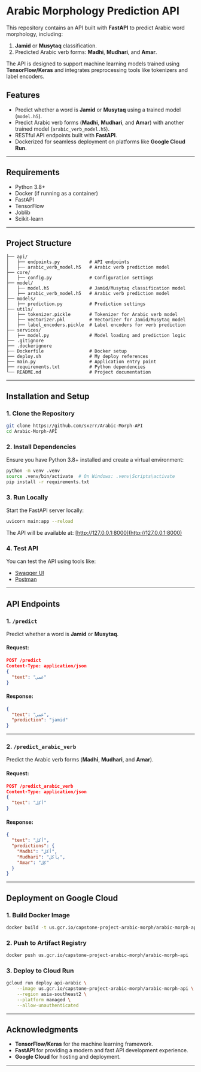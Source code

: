 # Arabic Morphology Prediction API

This repository contains an API built with **FastAPI** to predict Arabic word morphology, including:
1. **Jamid** or **Musytaq** classification.
2. Predicted Arabic verb forms: **Madhi**, **Mudhari**, and **Amar**.

The API is designed to support machine learning models trained using **TensorFlow/Keras** and integrates preprocessing tools like tokenizers and label encoders.

## Features
- Predict whether a word is **Jamid** or **Musytaq** using a trained model (`model.h5`).
- Predict Arabic verb forms (**Madhi**, **Mudhari**, and **Amar**) with another trained model (`arabic_verb_model.h5`).
- RESTful API endpoints built with **FastAPI**.
- Dockerized for seamless deployment on platforms like **Google Cloud Run**.

---

## Requirements
- Python 3.8+
- Docker (if running as a container)
- FastAPI
- TensorFlow
- Joblib
- Scikit-learn

---

## Project Structure
```
├── api/
│   ├── endpoints.py           # API endpoints
│   ├── arabic_verb_model.h5   # Arabic verb prediction model
├── core/
│   ├── config.py              # Configuration settings
├── model/
│   ├── model.h5               # Jamid/Musytaq classification model
│   ├── arabic_verb_model.h5   # Arabic verb prediction model
├── models/
│   ├── prediction.py          # Prediction settings
├── utils/
│   ├── tokenizer.pickle       # Tokenizer for Arabic verb model
│   ├── vectorizer.pkl         # Vectorizer for Jamid/Musytaq model
│   ├── label_encoders.pickle  # Label encoders for verb prediction
├── services/
│   ├── model.py               # Model loading and prediction logic
├── .gitignore                 
├── .dockerignore              
├── Dockerfile                 # Docker setup
├── deploy.sh                  # My deploy references
├── main.py                    # Application entry point
├── requirements.txt           # Python dependencies
└── README.md                  # Project documentation
```

---

## Installation and Setup

### 1. Clone the Repository
```bash
git clone https://github.com/sxzrr/Arabic-Morph-API
cd Arabic-Morph-API
```

### 2. Install Dependencies
Ensure you have Python 3.8+ installed and create a virtual environment:
```bash
python -m venv .venv
source .venv/bin/activate  # On Windows: .venv\Scripts\activate
pip install -r requirements.txt
```

### 3. Run Locally
Start the FastAPI server locally:
```bash
uvicorn main:app --reload
```
The API will be available at: [http://127.0.0.1:8000](http://127.0.0.1:8000)

### 4. Test API
You can test the API using tools like:
- [Swagger UI](http://127.0.0.1:8000/docs)
- [Postman](https://www.postman.com/)

---

## API Endpoints

### 1. `/predict`
Predict whether a word is **Jamid** or **Musytaq**.

#### Request:
```json
POST /predict
Content-Type: application/json
{
  "text": "غمي"
}
```

#### Response:
```json
{
  "text": "غمي",
  "prediction": "jamid"
}
```

---

### 2. `/predict_arabic_verb`
Predict the Arabic verb forms (**Madhi**, **Mudhari**, and **Amar**).

#### Request:
```json
POST /predict_arabic_verb
Content-Type: application/json
{
  "text": "أكل"
}
```

#### Response:
```json
{
  "text": "أكل",
  "predictions": {
    "Madhi": "أكل",
    "Mudhari": "يأكل",
    "Amar": "كل"
  }
}
```

---

## Deployment on Google Cloud

### 1. Build Docker Image
```bash
docker build -t us.gcr.io/capstone-project-arabic-morph/arabic-morph-api .
```

### 2. Push to Artifact Registry
```bash
docker push us.gcr.io/capstone-project-arabic-morph/arabic-morph-api
```

### 3. Deploy to Cloud Run
```bash
gcloud run deploy api-arabic \
    --image us.gcr.io/capstone-project-arabic-morph/arabic-morph-api \
    --region asia-southeast2 \
    --platform managed \
    --allow-unauthenticated
```

---

## Acknowledgments
- **TensorFlow/Keras** for the machine learning framework.
- **FastAPI** for providing a modern and fast API development experience.
- **Google Cloud** for hosting and deployment.

---
